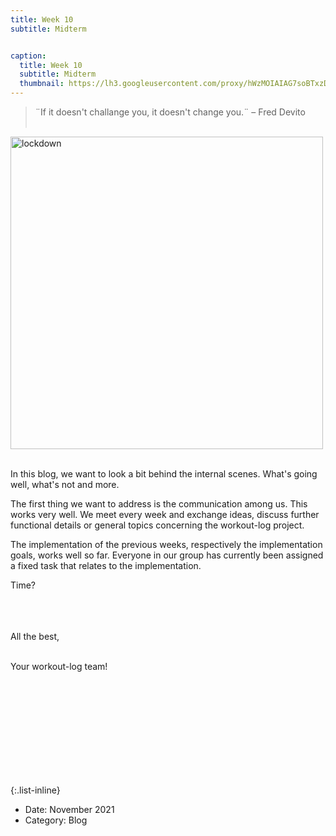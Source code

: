 ```yaml
---
title: Week 10
subtitle: Midterm


caption: 
  title: Week 10
  subtitle: Midterm
  thumbnail: https://lh3.googleusercontent.com/proxy/hWzMOIAIAG7soBTxzD6Sv-UVX1c2impSmsPon8w7PUjshHpfjsLgSdJT3ITql35yntEwhC_gGW1gGnrlhpSu6y4vt7po-LWmzrTLa4BADOW_VAvnWw5HoczlscwEsR2eIRQiW3hdl8pIO6nOVMzn7SedP0WyJGzpB7Prn9BSGXEt-o6i
---
```


>¨If it doesn't challange you, it doesn't change you.¨ – Fred Devito <br><br>

<img src="https://lh6.googleusercontent.com/vTaE5qb-VUylz7syxnzLHBb_0hCOCMLztgwuzJIfOznwUrKFw71OJobBziN5iaciZZpD4Gxr197YlnmTESM-SosD0T8Riq6R8xXlb9bTmgEAqR7C09fugv1Ac7nPbTXjBlXdzT3YpPSfGIkvtw" alt="lockdown" width="500"/> <br><br>

<div align="left">
  
In this blog, we want to look a bit behind the internal scenes. What's going well, what's not and more.

The first thing we want to address is the communication among us. This works very well. We meet every week and exchange ideas, discuss further functional         details or general topics concerning the workout-log project. 

The implementation of the previous weeks, respectively the implementation goals, works well so far. Everyone in our group has currently been assigned a fixed     task that relates to the implementation.
  
Time?
  

<br>
<br><br>
All the best,<br><br>

Your workout-log team!<br><br><br><br><br>

</div>

<script src="https://utteranc.es/client.js"
    repo="DHBW-TrainingApp/Blog"
    issue-term="pathname"
    label="Blog Comment"
    theme="github-light"
    crossorigin="anonymous"
    async>
</script>

<br>  <br>  <br>  <br>  <br>


{:.list-inline}
- Date: November 2021
- Category: Blog
